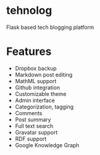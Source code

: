 tehnolog
========

Flask based tech blogging platform

Features
========

* Dropbox backup
* Markdown post editing
* MathML support
* Github integration
* Customizable theme
* Admin interface
* Categorization, tagging
* Comments
* Post summary
* Full text search
* Gravatar support
* RDF support
* Google Knowledge Graph
